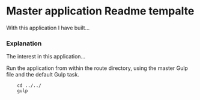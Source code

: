 # Master application Readme tempalte

With this application I have built...

### Explanation ###

The interest in this application...

Run the application from within the route directory, using the master Gulp file and the default Gulp task.
```
    cd ../../
    gulp
```